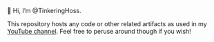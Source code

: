 👋 Hi, I’m @TinkeringHoss.

This repository hosts any code or other related artifacts as used in my [YouTube channel](https://www.youtube.com/channel/UC1nv510kNSD4c3T97Ztls_g). Feel free to peruse around though if you wish!

<!---
TinkeringHoss/TinkeringHoss is a ✨ special ✨ repository because its `README.md` (this file) appears on your GitHub profile.
You can click the Preview link to take a look at your changes.
--->
